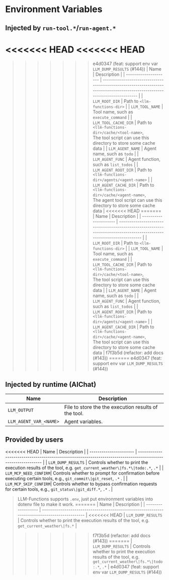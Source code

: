 # Environment Variables

## Injected by `run-tool.*`/`run-agent.*`

<<<<<<< HEAD
<<<<<<< HEAD
=======
>>>>>>> e4d0347 (feat: support env var `LLM_DUMP_RESULTS` (#144))
| Name                  | Description                                                                                                                |
| --------------------- | -------------------------------------------------------------------------------------------------------------------------- |
| `LLM_ROOT_DIR`        | Path to `<llm-functions-dir>`                                                                                              |
| `LLM_TOOL_NAME`       | Tool name, such as `execute_command`                                                                                       |
| `LLM_TOOL_CACHE_DIR`  | Path to `<llm-functions-dir>/cache/<tool-name>`,<br>The tool script can use this directory to store some cache data        |
| `LLM_AGENT_NAME`      | Agent name, such as `todo`                                                                                                 |
| `LLM_AGENT_FUNC`      | Agent function, such as `list_todos`                                                                                       |
| `LLM_AGENT_ROOT_DIR`  | Path to `<llm-functions-dir>/agents/<agent-name>`                                                                          |
| `LLM_AGENT_CACHE_DIR` | Path to `<llm-functions-dir>/cache/<agent-name>`,<br>The agent tool script can use this directory to store some cache data |
<<<<<<< HEAD
=======
| Name                  | Description                                                                                                          |
| --------------------- | -------------------------------------------------------------------------------------------------------------------- |
| `LLM_ROOT_DIR`        | Path to `<llm-functions-dir>`                                                                                        |
| `LLM_TOOL_NAME`       | Tool name, such as `execute_command`                                                                                 |
| `LLM_TOOL_CACHE_DIR`  | Path to `<llm-functions-dir>/cache/<tool-name>`,<br>The tool script can use this directory to store some cache data  |
| `LLM_AGENT_NAME`      | Agent name, such as `todo`                                                                                           |
| `LLM_AGENT_FUNC`      | Agent function, such as `list_todos`                                                                                 |
| `LLM_AGENT_ROOT_DIR`  | Path to `<llm-functions-dir>/agents/<agent-name>`                                                                    |
| `LLM_AGENT_CACHE_DIR` | Path to `<llm-functions-dir>/cache/<agent-name>`,<br>The tool script can use this directory to store some cache data |
>>>>>>> f7f3b5d (refactor: add docs (#143))
=======
>>>>>>> e4d0347 (feat: support env var `LLM_DUMP_RESULTS` (#144))

## Injected by runtime (AIChat)

| Name                   | Description                                          |
| ---------------------- | ---------------------------------------------------- |
| `LLM_OUTPUT`           | File to store the the execution results of the tool. |
| `LLM_AGENT_VAR_<NAME>` | Agent variables.                                     |

## Provided by users

<<<<<<< HEAD
| Name                   | Description                                                                                                  |
| ---------------------- | ------------------------------------------------------------------------------------------------------------ |
| `LLM_DUMP_RESULTS`     | Controls whether to print the execution results of the tool, e.g. `get_current_weather\|fs.*\|todo:.*`, `.*` |
| `LLM_MCP_NEED_CONFIRM`| Controls whether to prompt for confirmation before executing certain tools, e.g., `git_commit\|git_reset`, `.*` . |
| `LLM_MCP_SKIP_CONFIRM`| Controls whether to bypass confirmation requests for certain tools, e.g., `git_status\|git_diff.*`, `.*` . |

> LLM-Functions supports `.env`, just put environment variables into dotenv file to make it work.
=======
| Name               | Description                                                                                   |
| ------------------ | --------------------------------------------------------------------------------------------- |
<<<<<<< HEAD
| `LLM_DUMP_RESULTS` | Controls whether to print the execution results of the tool, e.g. `get_current_weather\|fs.*` |
>>>>>>> f7f3b5d (refactor: add docs (#143))
=======
| `LLM_DUMP_RESULTS` | Controls whether to print the execution results of the tool, e.g. `get_current_weather\|fs.*\|todo:.*`, `.*` |
>>>>>>> e4d0347 (feat: support env var `LLM_DUMP_RESULTS` (#144))
